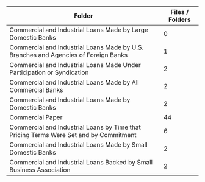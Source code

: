 | Folder                                                                                |   Files / Folders |
|---------------------------------------------------------------------------------------|-------------------|
| Commercial and Industrial Loans Made by Large Domestic Banks                          |                 0 |
| Commercial and Industrial Loans Made by U.S. Branches and Agencies of Foreign Banks   |                 1 |
| Commercial and Industrial Loans Made Under Participation or Syndication               |                 2 |
| Commercial and Industrial Loans Made by All Commercial Banks                          |                 2 |
| Commercial and Industrial Loans Made by Domestic Banks                                |                 2 |
| Commercial Paper                                                                      |                44 |
| Commercial and Industrial Loans by Time that Pricing Terms Were Set and by Commitment |                 6 |
| Commercial and Industrial Loans Made by Small Domestic Banks                          |                 2 |
| Commercial and Industrial Loans Backed by Small Business Association                  |                 2 |